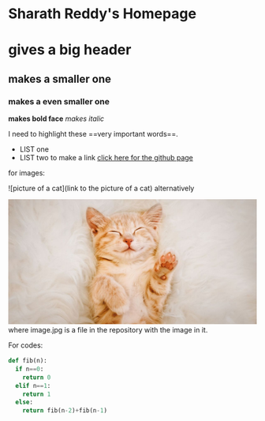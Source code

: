# Sharath Reddy's Homepage

# gives a big header
## makes a smaller one
### makes a even smaller one
**makes bold face**
*makes italic*

I need to highlight these ==very important words==.

* LIST one
* LIST two
to make a link
[click here for the github page](https://github.com/Sharathmuthyala)

for images:

![picture of a cat](link to the picture of a cat)
alternatively

![picture](image.jpg)
where image.jpg is a file in the repository with the image in it.

For codes:

``` python
def fib(n):
  if n==0:
    return 0
  elif n==1:
    return 1
  else:
    return fib(n-2)+fib(n-1)
```
